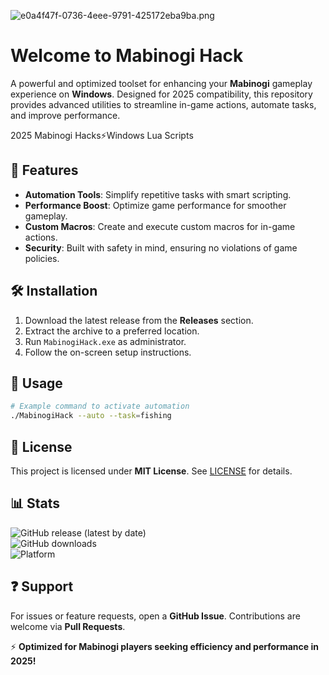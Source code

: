![e0a4f47f-0736-4eee-9791-425172eba9ba.png](https://i.postimg.cc/05LM1bYD/e0a4f47f-0736-4eee-9791-425172eba9ba.png)  

# Welcome to Mabinogi Hack  

A powerful and optimized toolset for enhancing your **Mabinogi** gameplay experience on **Windows**. Designed for 2025 compatibility, this repository provides advanced utilities to streamline in-game actions, automate tasks, and improve performance.  

2025 Mabinogi Hacks⚡Windows Lua Scripts  

## 📌 Features  

- **Automation Tools**: Simplify repetitive tasks with smart scripting.  
- **Performance Boost**: Optimize game performance for smoother gameplay.  
- **Custom Macros**: Create and execute custom macros for in-game actions.  
- **Security**: Built with safety in mind, ensuring no violations of game policies.  

## 🛠️ Installation  

1. Download the latest release from the **Releases** section.  
2. Extract the archive to a preferred location.  
3. Run `MabinogiHack.exe` as administrator.  
4. Follow the on-screen setup instructions.  

## 🔧 Usage  

```bash
# Example command to activate automation  
./MabinogiHack --auto --task=fishing  
```  

## 📜 License  

This project is licensed under **MIT License**. See [LICENSE](LICENSE) for details.  

## 📊 Stats  

![GitHub release (latest by date)](https://img.shields.io/github/v/release/username/repo?style=flat-square)  
![GitHub downloads](https://img.shields.io/github/downloads/username/repo/total?style=flat-square)  
![Platform](https://img.shields.io/badge/platform-Windows-blue?style=flat-square)  

## ❓ Support  

For issues or feature requests, open a **GitHub Issue**. Contributions are welcome via **Pull Requests**.  

⚡ **Optimized for Mabinogi players seeking efficiency and performance in 2025!**

